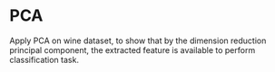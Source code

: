 # PCA
Apply PCA on wine dataset, to show that by the dimension reduction principal component, the extracted feature is available to perform classification task.
